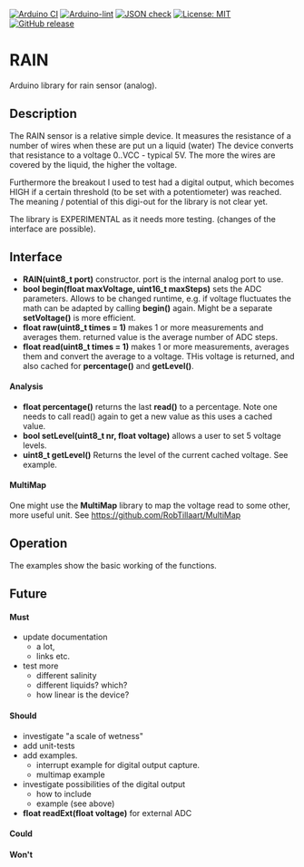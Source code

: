 
[![Arduino CI](https://github.com/RobTillaart/RAIN/workflows/Arduino%20CI/badge.svg)](https://github.com/marketplace/actions/arduino_ci)
[![Arduino-lint](https://github.com/RobTillaart/RAIN/actions/workflows/arduino-lint.yml/badge.svg)](https://github.com/RobTillaart/RAIN/actions/workflows/arduino-lint.yml)
[![JSON check](https://github.com/RobTillaart/RAIN/actions/workflows/jsoncheck.yml/badge.svg)](https://github.com/RobTillaart/RAIN/actions/workflows/jsoncheck.yml)
[![License: MIT](https://img.shields.io/badge/license-MIT-green.svg)](https://github.com/RobTillaart/RAIN/blob/master/LICENSE)
[![GitHub release](https://img.shields.io/github/release/RobTillaart/RAIN.svg?maxAge=3600)](https://github.com/RobTillaart/RAIN/releases)


# RAIN

Arduino library for rain sensor (analog).


## Description

The RAIN sensor is a relative simple device. 
It measures the resistance of a number of wires when these are put un a liquid (water)
The device converts that resistance to a voltage 0..VCC - typical 5V.
The more the wires are covered by the liquid, the higher the voltage.

Furthermore the breakout I used to test had a digital output, which becomes HIGH if a certain
threshold (to be set with a potentiometer) was reached.
The meaning / potential of this digi-out for the library is not clear yet.

The library is EXPERIMENTAL as it needs more testing. 
(changes of the interface are possible).


## Interface

- **RAIN(uint8_t port)** constructor. 
port is the internal analog port to use.
- **bool  begin(float maxVoltage, uint16_t maxSteps)** sets the ADC parameters. 
Allows to be changed runtime, e.g. if voltage fluctuates the math can be adapted by calling **begin()** again. 
Might be a separate **setVoltage()** is more efficient.
- **float raw(uint8_t times = 1)** makes 1 or more measurements and averages them.
returned value is the average number of ADC steps.
- **float read(uint8_t times = 1)** makes 1 or more measurements, averages them and convert the average to a voltage.
THis voltage is returned, and also cached for **percentage()** and **getLevel()**.

#### Analysis

- **float percentage()** returns the last **read()** to a percentage.
Note one needs to call read() again to get a new value as this uses a cached value.
- **bool setLevel(uint8_t nr, float voltage)** allows a user to set 5 voltage levels. 
- **uint8_t  getLevel()**
Returns the level of the current cached voltage. 
See example.


#### MultiMap

One might use the **MultiMap** library to map the voltage read to some
other, more useful unit.
See https://github.com/RobTillaart/MultiMap


## Operation

The examples show the basic working of the functions.


## Future

#### Must
- update documentation
  - a lot, 
  - links etc.
- test more
  - different salinity
  - different liquids? which?
  - how linear is the device?


#### Should
- investigate "a scale of wetness"
- add unit-tests
- add examples.
  - interrupt example for digital output capture.
  - multimap example 
- investigate possibilities of the digital output 
  - how to include
  - example (see above)
- **float readExt(float voltage)** for external ADC


#### Could


#### Won't


